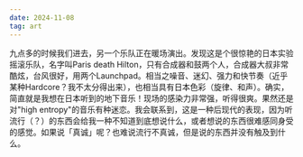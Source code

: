 ```yaml
---
date: 2024-11-08
tag: art
---
```

九点多的时候我们进去，另一个乐队正在暖场演出。发现这是个很惊艳的日本实验摇滚乐队，名字叫Paris death Hilton，只有合成器和鼓两个人，合成器大叔非常酷炫，台风很好，用两个Launchpad。相当之噪音、迷幻、强力和快节奏（近乎某种Hardcore？我不太分得出来），也相当具有日本色彩（旋律、和声）。确实，简直就是我想在日本听到的地下音乐！现场的感染力非常强，听得很爽。果然还是对"high entropy"的音乐有种迷恋。我会联系到，这是一种后现代的表现，因为听流行（？）的东西会给我一种不知道到底想说什么，或者想说的东西很难感同身受的感觉。如果说「真诚」呢？也难说流行不真诚，但是说的东西并没有触及到什么。